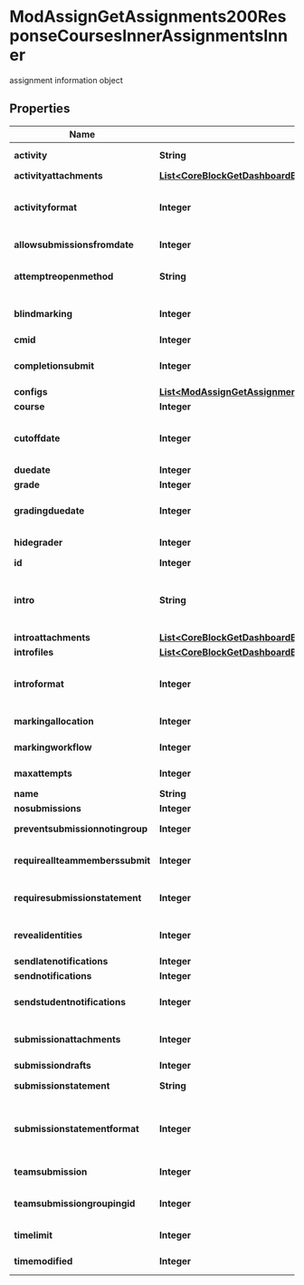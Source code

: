 

# ModAssignGetAssignments200ResponseCoursesInnerAssignmentsInner

assignment information object

## Properties

| Name | Type | Description | Notes |
|------------ | ------------- | ------------- | -------------|
|**activity** | **String** | Description of activity |  [optional] |
|**activityattachments** | [**List&lt;CoreBlockGetDashboardBlocks200ResponseBlocksInnerContentsFilesInner&gt;**](CoreBlockGetDashboardBlocks200ResponseBlocksInnerContentsFilesInner.md) |  |  [optional] |
|**activityformat** | **Integer** | activity format (1 &#x3D; HTML, 0 &#x3D; MOODLE, 2 &#x3D; PLAIN, or 4 &#x3D; MARKDOWN) |  [optional] |
|**allowsubmissionsfromdate** | **Integer** | allow submissions from date |  [optional] |
|**attemptreopenmethod** | **String** | method used to control opening new attempts |  [optional] |
|**blindmarking** | **Integer** | if enabled, hide identities until reveal identities actioned |  [optional] |
|**cmid** | **Integer** | course module id |  [optional] |
|**completionsubmit** | **Integer** | if enabled, set activity as complete following submission |  [optional] |
|**configs** | [**List&lt;ModAssignGetAssignments200ResponseCoursesInnerAssignmentsInnerConfigsInner&gt;**](ModAssignGetAssignments200ResponseCoursesInnerAssignmentsInnerConfigsInner.md) |  |  [optional] |
|**course** | **Integer** | course id |  [optional] |
|**cutoffdate** | **Integer** | date after which submission is not accepted without an extension |  [optional] |
|**duedate** | **Integer** | assignment due date |  [optional] |
|**grade** | **Integer** | grade type |  [optional] |
|**gradingduedate** | **Integer** | the expected date for marking the submissions |  [optional] |
|**hidegrader** | **Integer** | If enabled, hide grader to student |  [optional] |
|**id** | **Integer** | assignment id |  [optional] |
|**intro** | **String** | assignment intro, not allways returned because it deppends on the activity configuration |  [optional] |
|**introattachments** | [**List&lt;CoreBlockGetDashboardBlocks200ResponseBlocksInnerContentsFilesInner&gt;**](CoreBlockGetDashboardBlocks200ResponseBlocksInnerContentsFilesInner.md) |  |  [optional] |
|**introfiles** | [**List&lt;CoreBlockGetDashboardBlocks200ResponseBlocksInnerContentsFilesInner&gt;**](CoreBlockGetDashboardBlocks200ResponseBlocksInnerContentsFilesInner.md) |  |  [optional] |
|**introformat** | **Integer** | intro format (1 &#x3D; HTML, 0 &#x3D; MOODLE, 2 &#x3D; PLAIN, or 4 &#x3D; MARKDOWN) |  [optional] |
|**markingallocation** | **Integer** | enable marking allocation |  [optional] |
|**markingworkflow** | **Integer** | enable marking workflow |  [optional] |
|**maxattempts** | **Integer** | maximum number of attempts allowed |  [optional] |
|**name** | **String** | assignment name |  [optional] |
|**nosubmissions** | **Integer** | no submissions |  [optional] |
|**preventsubmissionnotingroup** | **Integer** | Prevent submission not in group |  [optional] |
|**requireallteammemberssubmit** | **Integer** | if enabled, all team members must submit |  [optional] |
|**requiresubmissionstatement** | **Integer** | student must accept submission statement |  [optional] |
|**revealidentities** | **Integer** | show identities for a blind marking assignment |  [optional] |
|**sendlatenotifications** | **Integer** | send notifications |  [optional] |
|**sendnotifications** | **Integer** | send notifications |  [optional] |
|**sendstudentnotifications** | **Integer** | send student notifications (default) |  [optional] |
|**submissionattachments** | **Integer** | Flag to only show files during submission |  [optional] |
|**submissiondrafts** | **Integer** | submissions drafts |  [optional] |
|**submissionstatement** | **String** | Submission statement formatted. |  [optional] |
|**submissionstatementformat** | **Integer** | submissionstatement format (1 &#x3D; HTML, 0 &#x3D; MOODLE, 2 &#x3D; PLAIN, or 4 &#x3D; MARKDOWN) |  [optional] |
|**teamsubmission** | **Integer** | if enabled, students submit as a team |  [optional] |
|**teamsubmissiongroupingid** | **Integer** | the grouping id for the team submission groups |  [optional] |
|**timelimit** | **Integer** | Time limit to complete assigment |  [optional] |
|**timemodified** | **Integer** | last time assignment was modified |  [optional] |



